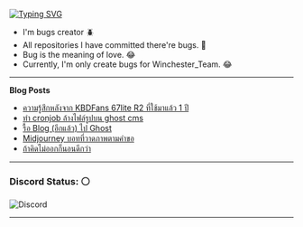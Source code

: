 [![Typing SVG](https://readme-typing-svg.herokuapp.com?font=Kanit&size=30&color=FF5E5E&vCenter=true&height=48&lines=Hello+world.+I'm+Pickyzz.+%F0%9F%91%8B)](https://git.io/typing-svg)
 - I'm bugs creator 🪲
 - All repositories I have committed there're bugs. 🎃
 - Bug is the meaning of love. 😂
 - Currently, I'm only create bugs for Winchester_Team. 😂

-------
**Blog Posts**

<!-- BLOG-POST-LIST:START -->
- [ความรู้สึกหลังจาก KBDFans 67lite R2 ที่ใช้มาแล้ว 1 ปี](https://pickyzz.dev/blog/kbdfans-67lite-r2-after-years-use/)
- [ทำ cronjob ล้างไฟล์รูปบน ghost cms](https://pickyzz.dev/blog/cronjob-delete-unused-images-ghost-cms/)
- [รื้อ Blog &lpar;อีกแล้ว&rpar; ไป Ghost](https://pickyzz.dev/blog/move-to-ghost-cms/)
- [Midjourney บอทที่วาดภาพตามคำขอ](https://pickyzz.dev/blog/midjourney-review-2022/)
- [ถ้าคิดไม่ออกก็นอนดีกว่า](https://pickyzz.dev/blog/sleep-can-help/)
<!-- BLOG-POST-LIST:END -->

-------

<!-- **Recent played**

[![spotify-github-profile](https://spotify-github-profile.vercel.app/api/view?uid=22llhxowcxkv2mjpbpwnciooa&cover_image=true&theme=natemoo-re&bar_color=00b3ff&bar_color_cover=false)](https://spotify-github-profile.vercel.app/api/view?uid=22llhxowcxkv2mjpbpwnciooa&redirect=true)

------- -->

### Discord Status: ⚪

![Discord](https://lanyard-profile-readme.vercel.app/api/77791675115642880?hideTimestamp=false&idleMessage=No+activity+now...&hideDiscrim=true&hideTimestamp=true)

-------
